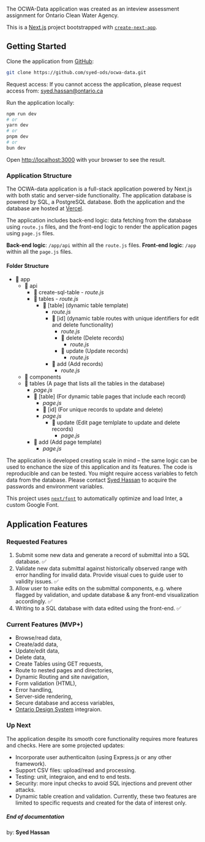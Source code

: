 
The OCWA-Data application was created as an inteview assessment assignment for Ontario Clean Water Agency.

This is a [Next.js](https://nextjs.org/) project bootstrapped with [`create-next-app`](https://github.com/vercel/next.js/tree/canary/packages/create-next-app).

## Getting Started

Clone the application from [GitHub](https://github.com/syed-ods/ocwa-data.git):
```bash
git clone https://github.com/syed-ods/ocwa-data.git
```
Request access:
If you cannot access the application, please request access from: [syed.hassan@ontario.ca](mailto:syed.hassan@ontario.ca)


Run the application locally:
```bash
npm run dev
# or
yarn dev
# or
pnpm dev
# or
bun dev
```

Open [http://localhost:3000](http://localhost:3000) with your browser to see the result.

### Application Structure
The OCWA-data application is a full-stack application powered by Next.js with both static and server-side functionality. The application database is powered by SQL, a PostgreSQL database. Both the application and the database are hosted at [Vercel](https://ocwa-data.vercel.app).

The application includes back-end logic: data fetching from the database using `route.js` files, and the front-end logic to render the application pages using `page.js` files.

**Back-end logic**: `/app/api` within all the `route.js` files.
**Front-end logic**: `/app` within all the `page.js` files.

#### Folder Structure
- 📂 app
    - 📂 api
        - 📂 create-sql-table
                - *route.js*
        - 📂 tables
                - *route.js*
            - 📂 [table] (dynamic table template)
                - *route.js*
                - 📂 [id] (dynamic table routes with unique identifiers for edit and delete functionality)
                    - *route.js*
                    - 📂 delete (Delete records)
                        - *route.js*
                    - 📂 update (Update records)
                        - *route.js*
                - 📂 add (Add records)
                    - *route.js*
    - 📂 components
    - 📂 tables (A page that lists all the tables in the database)
        - *page.js* 
        - 📂 [table] (For dynamic table pages that include each record)
            - *page.js*
            - 📂 [id] (For unique records to update and delete)
            - *page.js*
                - 📂 update (Edit page temlplate to update and delete records)
                    - *page.js*
        - 📂 add (Add page template)
            - *page.js*

The application is developed creating scale in mind – the same logic can be used to enchance the size of this application and its features.
The code is reproducible and can be tested. You might require access variables to fetch data from the database. Please contact [Syed Hassan](mailto:syed.hassan@ontario.ca) to acquire the passwords and environment variables.

This project uses [`next/font`](https://nextjs.org/docs/basic-features/font-optimization) to automatically optimize and load Inter, a custom Google Font.

## Application Features
### Requested Features
1. Submit some new data and generate a record of submittal into a SQL database. ✅
2. Validate new data submittal against historically observed range with error handling for invalid data. Provide visual cues to guide user to validity issues. ✅
3. Allow user to make edits on the submittal components, e.g. where flagged by validation, and update database & any front-end visualization accordingly. ✅
4. Writing to a SQL database with data edited using the front-end. ✅

### Current Features (MVP+)
- Browse/read data,
- Create/add data,
- Update/edit data,
- Delete data,
- Create Tables using GET requests,
- Route to nested pages and directories,
- Dynamic Routing and site navigation,
- Form validation (HTML),
- Error handling,
- Server-side rendering,
- Secure database and access variables,
- [Ontario Design System](https://designsystem.ontario.ca) integraion.

### Up Next
The application despite its smooth core functionality requires more features and checks. Here are some projected updates:
- Incorporate user authenticaiton (using Express.js or any other framework).
- Support CSV files: upload/read and processing.
- Testing: unit, integraion, and end to end tests.
- Security: more input checks to avoid SQL injections and prevent other attacks.
- Dynamic table creation and validation. Currently, these two features are limited to specific requests and created for the data of interest only.


##### End of documentation
by: **Syed Hassan**
